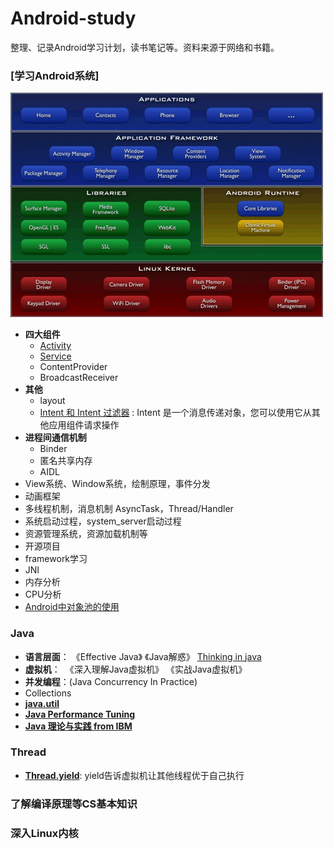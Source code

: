 # Android-study
整理、记录Android学习计划，读书笔记等。资料来源于网络和书籍。

### [学习Android系统]

![image](android/android.png)

- **四大组件**
    - [Activity](android/activity.md)
    - [Service](android/service.md)
    - ContentProvider
    - BroadcastReceiver
- **其他**
    - layout
    - [Intent 和 Intent 过滤器](https://developer.android.com/guide/components/intents-filters.html?hl=zh-cn#Building) : Intent 是一个消息传递对象，您可以使用它从其他应用组件请求操作
- **进程间通信机制**
    - Binder
    - 匿名共享内存
    - AIDL
- View系统、Window系统，绘制原理，事件分发
- 动画框架
- 多线程机制，消息机制 AsyncTask，Thread/Handler
- 系统启动过程，system_server启动过程
- 资源管理系统，资源加载机制等
- 开源项目
- framework学习
- JNI
- 内存分析
- CPU分析
- [ Android中对象池的使用](http://blog.csdn.net/a_tao123/article/details/47137471)
### Java
- **语言层面**：	《Effective Java》	《Java解惑》 [Thinking in java](https://github.com/quanke/think-in-java)
- **虚拟机**：	 《深入理解Java虚拟机》	《实战Java虚拟机》
- **并发编程**：(Java Concurrency In Practice)
- Collections
- **[java.util](java/java.util.md)**
- **[Java Performance Tuning](http://www.javaperformancetuning.com/tips/synchronization.shtml#REF1)**
- **[Java 理论与实践 from IBM](https://www.ibm.com/developerworks/cn/java/j-jtp/)**

### Thread
- **[Thread.yield](http://www.importnew.com/14958.html)**: yield告诉虚拟机让其他线程优于自己执行
### 了解编译原理等CS基本知识


###  深入Linux内核
